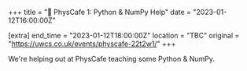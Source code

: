 +++
title = "🧪 PhysCafe 1: Python & NumPy Help"
date = "2023-01-12T16:00:00Z"

[extra]
end_time = "2023-01-12T18:00:00Z"
location = "TBC"
original = "https://uwcs.co.uk/events/physcafe-22t2w1/"
+++

We're helping out at PhysCafe teaching some Python & NumPy.
